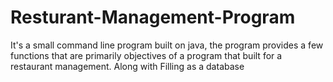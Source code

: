 # Resturant-Management-Program
It's a small command line program built on java, the program provides a few functions that are primarily objectives of a program that built for a restaurant management. Along with Filling as a database
